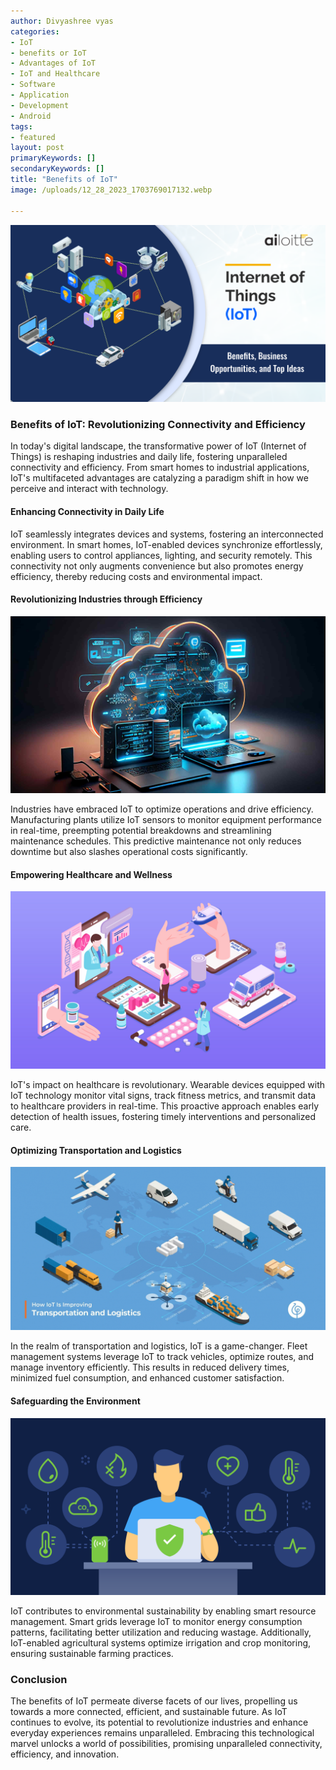 ```yaml
---
author: Divyashree vyas
categories: 
- IoT 
- benefits or IoT 
- Advantages of IoT 
- IoT and Healthcare 
- Software 
- Application 
- Development 
- Android 
tags: 
- featured
layout: post
primaryKeywords: []
secondaryKeywords: []
title: "Benefits of IoT"
image: /uploads/12_28_2023_1703769017132.webp

---
```


![img](/uploads/12_28_2023_1703769031910.png)
### Benefits of IoT: Revolutionizing Connectivity and Efficiency
In today's digital landscape, the transformative power of IoT (Internet of Things) is reshaping industries and daily life, fostering unparalleled connectivity and efficiency. From smart homes to industrial applications, IoT's multifaceted advantages are catalyzing a paradigm shift in how we perceive and interact with technology.
#### Enhancing Connectivity in Daily Life
IoT seamlessly integrates devices and systems, fostering an interconnected environment. In smart homes, IoT-enabled devices synchronize effortlessly, enabling users to control appliances, lighting, and security remotely. This connectivity not only augments convenience but also promotes energy efficiency, thereby reducing costs and environmental impact.
#### Revolutionizing Industries through Efficiency

![img](/uploads/12_28_2023_1703769309450.jpeg)

Industries have embraced IoT to optimize operations and drive efficiency. Manufacturing plants utilize IoT sensors to monitor equipment performance in real-time, preempting potential breakdowns and streamlining maintenance schedules. This predictive maintenance not only reduces downtime but also slashes operational costs significantly.
#### Empowering Healthcare and Wellness

![img](/uploads/12_28_2023_1703769370060.jpeg)

IoT's impact on healthcare is revolutionary. Wearable devices equipped with IoT technology monitor vital signs, track fitness metrics, and transmit data to healthcare providers in real-time. This proactive approach enables early detection of health issues, fostering timely interventions and personalized care.
#### Optimizing Transportation and Logistics

![img](/uploads/12_28_2023_1703769450391.jpeg)

In the realm of transportation and logistics, IoT is a game-changer. Fleet management systems leverage IoT to track vehicles, optimize routes, and manage inventory efficiently. This results in reduced delivery times, minimized fuel consumption, and enhanced customer satisfaction.
#### Safeguarding the Environment

![img](/uploads/12_28_2023_1703769499024.png)

IoT contributes to environmental sustainability by enabling smart resource management. Smart grids leverage IoT to monitor energy consumption patterns, facilitating better utilization and reducing wastage. Additionally, IoT-enabled agricultural systems optimize irrigation and crop monitoring, ensuring sustainable farming practices.
### Conclusion
The benefits of IoT permeate diverse facets of our lives, propelling us towards a more connected, efficient, and sustainable future. As IoT continues to evolve, its potential to revolutionize industries and enhance everyday experiences remains unparalleled. Embracing this technological marvel unlocks a world of possibilities, promising unparalleled connectivity, efficiency, and innovation.
